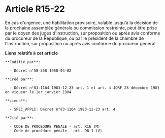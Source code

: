 # Article R15-22

En cas d'urgence, une habilitation provisoire, valable jusqu'à la décision de la prochaine assemblée générale ou commission
restreinte, peut être prise par le doyen des juges d'instruction, sur proposition ou après avis conforme du procureur de la
République, ou par le président de la chambre de l'instruction, sur proposition ou après avis conforme du procureur général.

**Liens relatifs à cet article**

	**Codifié par**:

	  - Décret n°58-358 1958-04-02

	**Créé par**:

	  - Décret n°83-1164 1983-12-23 art. 1 et art. 4 JORF 28 décembre 1983 en vigueur le 1er janvier 1984

	**Liens**:

	  - SPEC_APPLI: Décret n°83-1164 1983-12-23 art. 4

	**Cité par**:

	  - CODE DE PROCEDURE PENALE - art. R16 (M)
	  - Code de procédure pénale - art. D8-1 (V)
